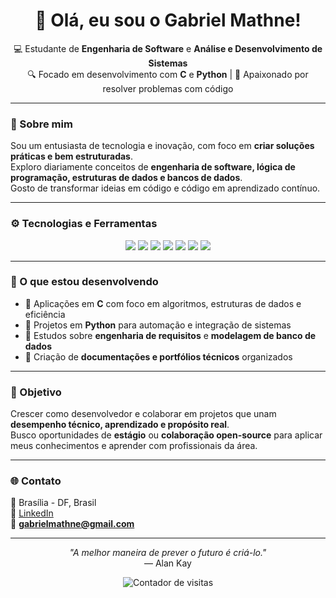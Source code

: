 
</p>

<h1 align="center">👋 Olá, eu sou o Gabriel Mathne!</h1>

<p align="center">
  💻 Estudante de <b>Engenharia de Software</b> e <b>Análise e Desenvolvimento de Sistemas</b><br>
  🔍 Focado em desenvolvimento com <b>C</b> e <b>Python</b> | 🧠 Apaixonado por resolver problemas com código
</p>

---

### 🧠 Sobre mim

Sou um entusiasta de tecnologia e inovação, com foco em **criar soluções práticas e bem estruturadas**.  
Exploro diariamente conceitos de **engenharia de software, lógica de programação, estruturas de dados e bancos de dados**.  
Gosto de transformar ideias em código e código em aprendizado contínuo.

---

### ⚙️ Tecnologias e Ferramentas

<p align="center">
  <img src="https://img.shields.io/badge/C-00599C?style=for-the-badge&logo=c&logoColor=white" />
  <img src="https://img.shields.io/badge/Python-3776AB?style=for-the-badge&logo=python&logoColor=white" />
  <img src="https://img.shields.io/badge/MySQL-4479A1?style=for-the-badge&logo=mysql&logoColor=white" />
  <img src="https://img.shields.io/badge/Git-F05032?style=for-the-badge&logo=git&logoColor=white" />
  <img src="https://img.shields.io/badge/GitHub-181717?style=for-the-badge&logo=github&logoColor=white" />
  <img src="https://img.shields.io/badge/Linux-333333?style=for-the-badge&logo=linux&logoColor=yellow" />
  <img src="https://img.shields.io/badge/VS_Code-0078D4?style=for-the-badge&logo=visualstudiocode&logoColor=white" />
</p>

---

### 🚀 O que estou desenvolvendo

- 🧩 Aplicações em **C** com foco em algoritmos, estruturas de dados e eficiência  
- 🐍 Projetos em **Python** para automação e integração de sistemas  
- 🧠 Estudos sobre **engenharia de requisitos** e **modelagem de banco de dados**  
- 🧾 Criação de **documentações e portfólios técnicos** organizados

---

### 🎯 Objetivo

Crescer como desenvolvedor e colaborar em projetos que unam **desempenho técnico, aprendizado e propósito real**.  
Busco oportunidades de **estágio** ou **colaboração open-source** para aplicar meus conhecimentos e aprender com profissionais da área.

---

### 🌐 Contato

📍 Brasília - DF, Brasil  
💼 [LinkedIn](https://www.linkedin.com/in/gabriel-mathne-silva-486878377)  
📧 **gabrielmathne@gmail.com**  

---

<p align="center">
  <i>"A melhor maneira de prever o futuro é criá-lo."</i><br>
  — Alan Kay
</p>

<p align="center">
  <img src="https://komarev.com/ghpvc/?username=seu-usuario&color=blue&style=flat-square" alt="Contador de visitas"/>
</p>
